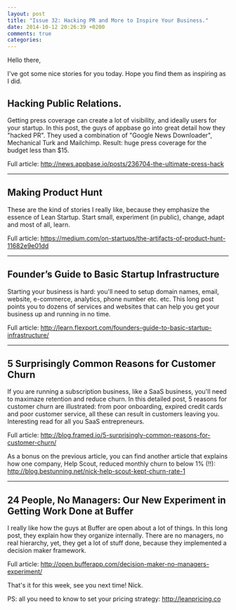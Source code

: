 ```yaml
---
layout: post
title: "Issue 32: Hacking PR and More to Inspire Your Business."
date: 2014-10-12 20:26:39 +0200
comments: true
categories: 
---
```

Hello there,

I've got some nice stories for you today. Hope you find them as inspiring as I did.

## Hacking Public Relations.
Getting press coverage can create a lot of visibility, and ideally users for your startup. In this post, the guys of appbase go into great detail how they "hacked PR". They used a combination of "Google News Downloader", Mechanical Turk and Mailchimp. Result: huge press coverage for the budget less than $15.

Full article: http://news.appbase.io/posts/236704-the-ultimate-press-hack
<hr>

## Making Product Hunt
These are the kind of stories I really like, because they emphasize the essence of Lean Startup. Start small, experiment (in public), change, adapt and most of all, learn. 

Full article: https://medium.com/on-startups/the-artifacts-of-product-hunt-11682e9e01dd
<hr>

## Founder’s Guide to Basic Startup Infrastructure
Starting your business is hard: you'll need to setup domain names, email, website, e-commerce, analytics, phone number etc. etc. This long post points you to dozens of services and websites that can help you get your business up and running in no time.

Full article: http://learn.flexport.com/founders-guide-to-basic-startup-infrastructure/
<hr>

## 5 Surprisingly Common Reasons for Customer Churn
If you are running a subscription business, like a SaaS business, you'll need to maximaze retention and reduce churn. In this detailed post, 5 reasons for customer churn are illustrated: from poor onboarding, expired credit cards and poor customer service, all these can result in customers leaving you. Interesting read for all you SaaS entrepreneurs.

Full article: http://blog.framed.io/5-surprisingly-common-reasons-for-customer-churn/

As a bonus on the previous article, you can find another article that explains how one company, Help Scout, reduced monthly churn to below 1% (!!): http://blog.bestunning.net/nick-help-scout-kept-churn-rate-1
<hr>

## 24 People, No Managers: Our New Experiment in Getting Work Done at Buffer
I really like how the guys at Buffer are open about a lot of things. In this long post, they explain how they organize internally. There are no managers, no real hierarchy, yet, they get a lot of stuff done, because they implemented a decision maker framework. 

Full article: http://open.bufferapp.com/decision-maker-no-managers-experiment/

That's it for this week, see you next time!
Nick.

PS: all you need to know to set your pricing strategy: http://leanpricing.co

